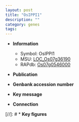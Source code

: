 ```yaml
---
layout: post
title: "OsIPPI1"
description: ""
category: genes
tags: 
---
```


* **Information**  
    + Symbol: OsIPPI1  
    + MSU: [LOC_Os07g36190](http://rice.uga.edu/cgi-bin/ORF_infopage.cgi?orf=LOC_Os07g36190)  
    + RAPdb: [Os07g0546000](https://rapdb.dna.affrc.go.jp/locus/?name=Os07g0546000)  

* **Publication**  

* **Genbank accession number**  

* **Key message**  

* **Connection**  

[//]: # * **Key figures**  


